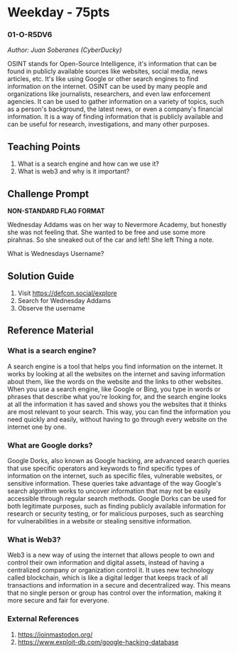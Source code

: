 # Weekday - 75pts
### 01-O-R5DV6
*Author: Juan Soberanes (CyberDucky)*

OSINT stands for Open-Source Intelligence, it's information that can be found in publicly available sources like websites, social media, news articles, etc. It's like using Google or other search engines to find information on the internet. OSINT can be used by many people and organizations like journalists, researchers, and even law enforcement agencies. It can be used to gather information on a variety of topics, such as a person's background, the latest news, or even a company's financial information. It is a way of finding information that is publicly available and can be useful for research, investigations, and many other purposes.

## Teaching Points
1. What is a search engine and how can we use it?
2. What is web3 and why is it important?

## Challenge Prompt
**NON-STANDARD FLAG FORMAT**

Wednesday Addams was on her way to Nevermore Academy, but honestly she was not feeling that. She wanted to be free and use some more pirahnas. So she sneaked out of the car and left! She left Thing a note. 

What is Wednesdays Username?

## Solution Guide
1. Visit https://defcon.social/explore
2. Search for Wednesday Addams
3. Observe the username

## Reference Material
### What is a search engine?
A search engine is a tool that helps you find information on the internet. It works by looking at all the websites on the internet and saving information about them, like the words on the website and the links to other websites. When you use a search engine, like Google or Bing, you type in words or phrases that describe what you're looking for, and the search engine looks at all the information it has saved and shows you the websites that it thinks are most relevant to your search. This way, you can find the information you need quickly and easily, without having to go through every website on the internet one by one.

### What are Google dorks?
Google Dorks, also known as Google hacking, are advanced search queries that use specific operators and keywords to find specific types of information on the internet, such as specific files, vulnerable websites, or sensitive information. These queries take advantage of the way Google's search algorithm works to uncover information that may not be easily accessible through regular search methods. Google Dorks can be used for both legitimate purposes, such as finding publicly available information for research or security testing, or for malicious purposes, such as searching for vulnerabilities in a website or stealing sensitive information.

### What is Web3?
Web3 is a new way of using the internet that allows people to own and control their own information and digital assets, instead of having a centralized company or organization control it. It uses new technology called blockchain, which is like a digital ledger that keeps track of all transactions and information in a secure and decentralized way. This means that no single person or group has control over the information, making it more secure and fair for everyone.

### External References
1. https://joinmastodon.org/
2. https://www.exploit-db.com/google-hacking-database